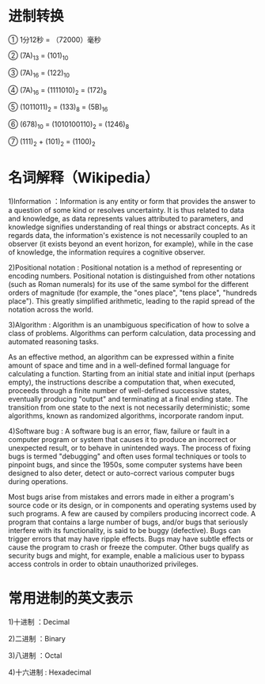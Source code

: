 进制转换
======

① 1分12秒 = （72000）毫秒

② (7A)<sub>13</sub> = (101)<sub>10</sub>

③ (7A)<sub>16</sub> = (122)<sub>10</sub>

④ (7A)<sub>16</sub> = (1111010)<sub>2</sub> = (172)<sub>8</sub>

⑤ (1011011)<sub>2</sub> = (133)<sub>8</sub> = (5B)<sub>16</sub>

⑥ (678)<sub>10</sub> = (1010100110)<sub>2</sub> = (1246)<sub>8</sub>

⑦ (111)<sub>2</sub> + (101)<sub>2</sub> = (1100)<sub>2</sub>



名词解释（Wikipedia）
=====

1)Information ：Information is any entity or form that provides the answer to a question of some kind or resolves uncertainty. It is thus related to data and knowledge, as data represents values attributed to parameters, and knowledge signifies understanding of real things or abstract concepts. As it regards data, the information's existence is not necessarily coupled to an observer (it exists beyond an event horizon, for example), while in the case of knowledge, the information requires a cognitive observer.

2)Positional notation : Positional notation is a method of representing or encoding numbers. Positional notation is distinguished from other notations (such as Roman numerals) for its use of the same symbol for the different orders of magnitude (for example, the "ones place", "tens place", "hundreds place"). This greatly simplified arithmetic, leading to the rapid spread of the notation across the world.

3)Algorithm : Algorithm is an unambiguous specification of how to solve a class of problems. Algorithms can perform calculation, data processing and automated reasoning tasks.

 As an effective method, an algorithm can be expressed within a finite amount of space and time and in a well-defined formal language for calculating a function. Starting from an initial state and initial input (perhaps empty), the instructions describe a computation that, when executed, proceeds through a finite number of well-defined successive states, eventually producing "output" and terminating at a final ending state. The transition from one state to the next is not necessarily deterministic; some algorithms, known as randomized algorithms, incorporate random input.

4)Software bug : A software bug is an error, flaw, failure or fault in a computer program or system that causes it to produce an incorrect or unexpected result, or to behave in unintended ways. The process of fixing bugs is termed "debugging" and often uses formal techniques or tools to pinpoint bugs, and since the 1950s, some computer systems have been designed to also deter, detect or auto-correct various computer bugs during operations.

Most bugs arise from mistakes and errors made in either a program's source code or its design, or in components and operating systems used by such programs. A few are caused by compilers producing incorrect code. A program that contains a large number of bugs, and/or bugs that seriously interfere with its functionality, is said to be buggy (defective). Bugs can trigger errors that may have ripple effects. Bugs may have subtle effects or cause the program to crash or freeze the computer. Other bugs qualify as security bugs and might, for example, enable a malicious user to bypass access controls in order to obtain unauthorized privileges.



常用进制的英文表示
====

1)十进制 ：Decimal

2)二进制 ：Binary

3)八进制 ：Octal

4)十六进制 : Hexadecimal
